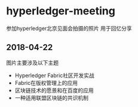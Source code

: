 # hyperledger-meeting
参加hyperledger北京见面会拍摄的照片 用于回忆分享

## 2018-04-22
图片主要涉及以下主题
    
   - Hyperledger Fabric社区开发实战 
   - Fabric在版权管理上的应用 
   - 区块链技术的愿景和在百度的应用
   - 一种适用联盟区块链的共识机制
   